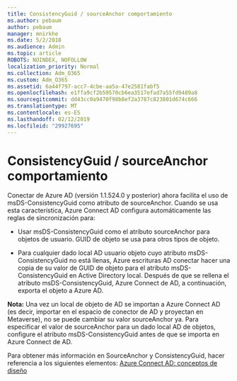 ```yaml
---
title: ConsistencyGuid / sourceAnchor comportamiento
ms.author: pebaum
author: pebaum
manager: mnirkhe
ms.date: 5/2/2018
ms.audience: Admin
ms.topic: article
ROBOTS: NOINDEX, NOFOLLOW
localization_priority: Normal
ms.collection: Adm_O365
ms.custom: Adm_O365
ms.assetid: 6a44f797-acc7-4cbe-aa5a-47e2581fabf5
ms.openlocfilehash: e1ffa9cf2b59570cb6ea3517efad7a55fd9489a8
ms.sourcegitcommit: dd43cc0a9470f98b8ef2a3787c823801d674c666
ms.translationtype: MT
ms.contentlocale: es-ES
ms.lasthandoff: 02/12/2019
ms.locfileid: "29927695"
---
```

# <a name="consistencyguid--sourceanchor-behavior"></a>ConsistencyGuid / sourceAnchor comportamiento

Conectar de Azure AD (versión 1.1.524.0 y posterior) ahora facilita el uso de msDS-ConsistencyGuid como atributo de sourceAnchor. Cuando se usa esta característica, Azure Connect AD configura automáticamente las reglas de sincronización para:
  
- Usar msDS-ConsistencyGuid como el atributo sourceAnchor para objetos de usuario. GUID de objeto se usa para otros tipos de objeto.
    
- Para cualquier dado local AD usuario objeto cuyo atributo msDS-ConsistencyGuid no está llenas, Azure escrituras AD conectar hacer una copia de su valor de GUID de objeto para el atributo msDS-ConsistencyGuid en Active Directory local. Después de que se rellena el atributo msDS-ConsistencyGuid, Azure Connect de AD, a continuación, exporta el objeto a Azure AD.
    
 **Nota:** Una vez un local de objeto de AD se importan a Azure Connect AD (es decir, importar en el espacio de conector de AD y proyectan en Metaverse), no se puede cambiar su valor sourceAnchor ya. Para especificar el valor de sourceAnchor para un dado local AD de objetos, configure el atributo msDS-ConsistencyGuid antes de que se importa en Azure Connect de AD. 
  
Para obtener más información en SourceAnchor y ConsistencyGuid, hacer referencia a los siguientes elementos: [Azure Connect AD: conceptos de diseño](https://docs.microsoft.com/azure/active-directory/connect/active-directory-aadconnect-design-concepts)
  

